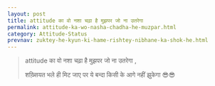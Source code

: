 ```yaml
---
layout: post
title: attitude का वो नशा चढ़ा है मुझपर जो ना उतरेगा
permalink: attitude-ka-wo-nasha-chadha-he-muzpar.html
category: Attitude-Status
prevnav: zuktey-he-kyun-ki-hame-rishtey-nibhane-ka-shok-he.html
---
```

> attitude का वो नशा चढ़ा है मुझपर जो ना उतरेगा , 
> 
> शख़्सियत भले ही मिट जाए पर ये बन्दा किसी के आगे नहीं झुकेगा 😎😎

